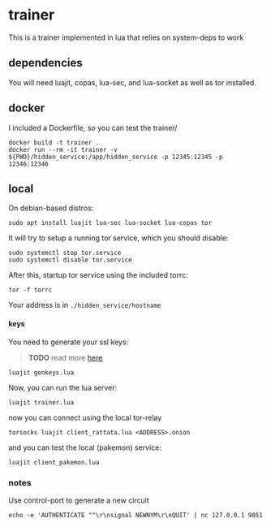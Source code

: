 # trainer

This is a trainer implemented in lua that relies on system-deps to work


## dependencies

You will need luajit, copas, lua-sec, and lua-socket as well as tor installed.


## docker

I included a Dockerfile, so you can test the trainer/

```
docker build -t trainer .
docker run --rm -it trainer -v ${PWD}/hidden_service:/app/hidden_service -p 12345:12345 -p 12346:12346
```


## local

On debian-based distros:

```
sudo apt install luajit lua-sec lua-socket lua-copas tor
```

It will try to setup a running tor service, which you should disable:

```
sudo systemctl stop tor.service
sudo systemctl disable tor.service
```


After this, startup tor service using the included torrc:

```
tor -f torrc
```

Your address is in `./hidden_service/hostname`


#### keys

You need to generate your ssl keys:

> **TODO** read more [here](https://www.scottbrady91.com/OpenSSL/Creating-RSA-Keys-using-OpenSSL)

```
luajit genkeys.lua
```


Now, you can run the lua server:

```
luajit trainer.lua
```

now you can connect using the local tor-relay

```
torsocks luajit client_rattata.lua <ADDRESS>.onion
```

and you can test the local (pakemon) service:

```
luajit client_pakemon.lua
```

### notes

Use control-port to generate a new circuit
```
echo -e 'AUTHENTICATE ""\r\nsignal NEWNYM\r\nQUIT' | nc 127.0.0.1 9051
```
